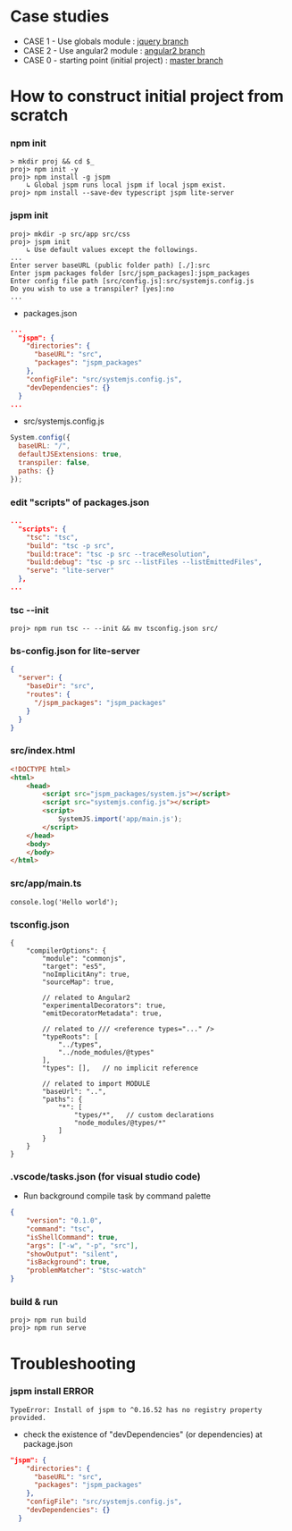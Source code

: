 # Case studies
* CASE 1 - Use globals module : [jquery branch](https://github.com/thatseeyou/jspm-typescript-seed/tree/jquery)
* CASE 2 - Use angular2 module : [angular2 branch](https://github.com/thatseeyou/jspm-typescript-seed/tree/angular2)
* CASE 0 - starting point (initial project) : [master branch](https://github.com/thatseeyou/jspm-typescript-seed/tree/master)

# How to construct initial project from scratch

### npm init 
```
> mkdir proj && cd $_
proj> npm init -y
proj> npm install -g jspm
    ↳ Global jspm runs local jspm if local jspm exist.
proj> npm install --save-dev typescript jspm lite-server
```

### jspm init
```
proj> mkdir -p src/app src/css
proj> jspm init
    ↳ Use default values except the followings.
...
Enter server baseURL (public folder path) [./]:src
Enter jspm packages folder [src/jspm_packages]:jspm_packages
Enter config file path [src/config.js]:src/systemjs.config.js
Do you wish to use a transpiler? [yes]:no
...
```

- packages.json
```json
...
  "jspm": {
    "directories": {
      "baseURL": "src",
      "packages": "jspm_packages"
    },
    "configFile": "src/systemjs.config.js",
    "devDependencies": {}
  }
...
```

- src/systemjs.config.js
```javascript
System.config({
  baseURL: "/",
  defaultJSExtensions: true,
  transpiler: false,
  paths: {}
});
```

### edit "scripts" of packages.json
```json
...
  "scripts": {
    "tsc": "tsc",
    "build": "tsc -p src",
    "build:trace": "tsc -p src --traceResolution",
    "build:debug": "tsc -p src --listFiles --listEmittedFiles",
    "serve": "lite-server"
  },
...
```

### tsc --init
```
proj> npm run tsc -- --init && mv tsconfig.json src/
```

### bs-config.json for lite-server
```json
{
  "server": {
    "baseDir": "src",
    "routes": {
      "/jspm_packages": "jspm_packages"
    }
  }
}
```

### src/index.html
```html
<!DOCTYPE html>
<html>
    <head>
        <script src="jspm_packages/system.js"></script>
        <script src="systemjs.config.js"></script>
        <script>
            SystemJS.import('app/main.js');
        </script>
    </head>
    <body>
    </body>
</html>
```

### src/app/main.ts
```
console.log('Hello world');
```

### tsconfig.json
```
{
    "compilerOptions": {
        "module": "commonjs",
        "target": "es5",
        "noImplicitAny": true,
        "sourceMap": true,

        // related to Angular2
        "experimentalDecorators": true, 
        "emitDecoratorMetadata": true,  

        // related to /// <reference types="..." />
        "typeRoots": [
            "../types",
            "../node_modules/@types"
        ],
        "types": [],   // no implicit reference

        // related to import MODULE
        "baseUrl": "..",
        "paths": {
            "*": [
                "types/*",   // custom declarations
                "node_modules/@types/*"
            ]
        }
    }
}
```

### .vscode/tasks.json (for visual studio code)
- Run background compile task by command palette

```json
{
    "version": "0.1.0",
    "command": "tsc",
    "isShellCommand": true,
    "args": ["-w", "-p", "src"],
    "showOutput": "silent",
    "isBackground": true,
    "problemMatcher": "$tsc-watch"
}
```

### build & run
```
proj> npm run build
proj> npm run serve
```

# Troubleshooting
### jspm install ERROR
```
TypeError: Install of jspm to ^0.16.52 has no registry property provided.
```
* check the existence of "devDependencies" (or dependencies) at package.json
```json
"jspm": {
    "directories": {
      "baseURL": "src",
      "packages": "jspm_packages"
    },
    "configFile": "src/systemjs.config.js",
    "devDependencies": {}
  }
```




